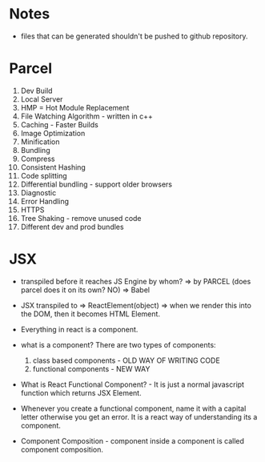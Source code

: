 # Notes

- files that can be generated shouldn't be pushed to github repository.

# Parcel

1. Dev Build
2. Local Server
3. HMP = Hot Module Replacement
4. File Watching Algorithm - written in c++
5. Caching - Faster Builds
6. Image Optimization
7. Minification
8. Bundling
9. Compress
10. Consistent Hashing
11. Code splitting
12. Differential bundling - support older browsers
13. Diagnostic
14. Error Handling
15. HTTPS
16. Tree Shaking - remove unused code
17. Different dev and prod bundles

# JSX

- transpiled before it reaches JS Engine by whom? => by PARCEL (does parcel does it on its own? NO) => Babel

- JSX transpiled to => ReactElement(object) => when we render this into the DOM, then it becomes HTML Element.

- Everything in react is a component.
- what is a component? There are two types of components:

  1. class based components - OLD WAY OF WRITING CODE
  2. functional components - NEW WAY

- What is React Functional Component? - It is just a normal javascript function which returns JSX Element.
- Whenever you create a functional component, name it with a capital letter otherwise you get an error. It is a react way of understanding its a component.

- Component Composition - component inside a component is called component composition.
